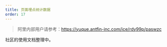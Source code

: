 ```yaml
---
title: 页面埋点统计数据
order: 17
---
```


> 阿里内部用户请参考：https://yuque.antfin-inc.com/ice/rdy99p/paswzc

社区的使用文档整理中。
